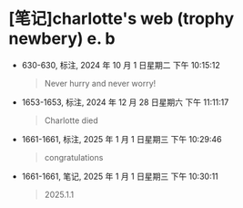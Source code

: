 # [笔记]charlotte's web (trophy newbery) e. b


-   630-630, 标注, 2024 年 10 月 1 日星期二 下午 10:15:12

    > Never hurry and never worry!

-   1653-1653, 标注, 2024 年 12 月 28 日星期六 下午 11:11:17

    > Charlotte died

-   1661-1661, 标注, 2025 年 1 月 1 日星期三 下午 10:29:46

    > congratulations

-   1661-1661, 笔记, 2025 年 1 月 1 日星期三 下午 10:30:11

    > 2025.1.1


